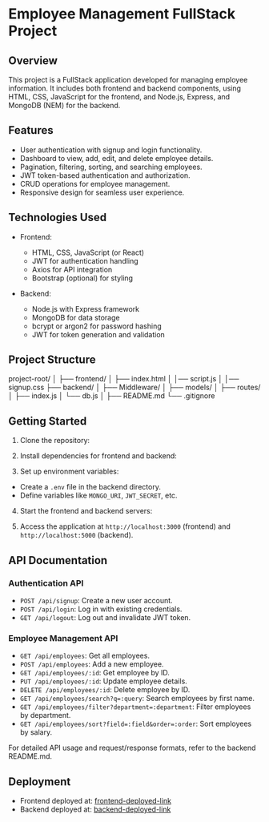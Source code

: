 # Employee Management FullStack Project

## Overview

This project is a FullStack application developed for managing employee information. It includes both frontend and backend components, using HTML, CSS, JavaScript  for the frontend, and Node.js, Express, and MongoDB (NEM) for the backend.

## Features

- User authentication with signup and login functionality.
- Dashboard to view, add, edit, and delete employee details.
- Pagination, filtering, sorting, and searching employees.
- JWT token-based authentication and authorization.
- CRUD operations for employee management.
- Responsive design for seamless user experience.

## Technologies Used

- Frontend:
  - HTML, CSS, JavaScript (or React)
  - JWT for authentication handling
  - Axios for API integration
  - Bootstrap (optional) for styling

- Backend:
  - Node.js with Express framework
  - MongoDB for data storage
  - bcrypt or argon2 for password hashing
  - JWT for token generation and validation

## Project Structure
project-root/
│
├── frontend/
│ ├── index.html
│ │── script.js
│ │── signup.css
├── backend/
│ ├── Middleware/
│ ├── models/
│ ├── routes/
│ ├── index.js
│ └── db.js
│
├── README.md
└── .gitignore

## Getting Started

1. Clone the repository:

2. Install dependencies for frontend and backend:

3. Set up environment variables:
- Create a `.env` file in the backend directory.
- Define variables like `MONGO_URI`, `JWT_SECRET`, etc.

4. Start the frontend and backend servers:

5. Access the application at `http://localhost:3000` (frontend) and `http://localhost:5000` (backend).

## API Documentation

### Authentication API

- `POST /api/signup`: Create a new user account.
- `POST /api/login`: Log in with existing credentials.
- `GET /api/logout`: Log out and invalidate JWT token.

### Employee Management API

- `GET /api/employees`: Get all employees.
- `POST /api/employees`: Add a new employee.
- `GET /api/employees/:id`: Get employee by ID.
- `PUT /api/employees/:id`: Update employee details.
- `DELETE /api/employees/:id`: Delete employee by ID.
- `GET /api/employees/search?q=:query`: Search employees by first name.
- `GET /api/employees/filter?department=:department`: Filter employees by department.
- `GET /api/employees/sort?field=:field&order=:order`: Sort employees by salary.

For detailed API usage and request/response formats, refer to the backend README.md.

## Deployment

- Frontend deployed at: [frontend-deployed-link](https://66040e7d524717009c52e3ee--visionary-madeleine-b19d2c.netlify.app/)
- Backend deployed at: [backend-deployed-link](https://tcs-osww.onrender.com)






